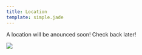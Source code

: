 ```yaml
---
title: Location
template: simple.jade
---
```


A location will be anounced soon! Check back later!

![](http://maps.googleapis.com/maps/api/staticmap?center=Hamburg&zoom=11&size=635x300&maptype=roadmap&sensor=false)
